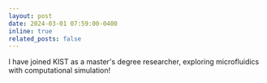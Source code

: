 ```yaml
---
layout: post
date: 2024-03-01 07:59:00-0400
inline: true
related_posts: false
---
```


I have joined KIST as a master's degree researcher, exploring microfluidics with computational simulation!
